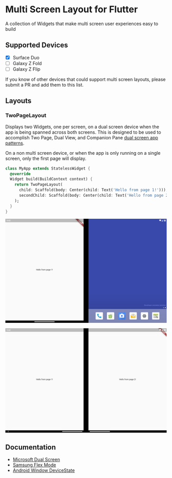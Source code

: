 # Multi Screen Layout for Flutter
A collection of Widgets that make multi screen user experiences easy to build
## Supported Devices
- [x] Surface Duo
- [ ] Galaxy Z Fold
- [ ] Galaxy Z Flip

If you know of other devices that could support multi screen layouts, please submit a PR and add them to this list.
## Layouts
### TwoPageLayout
Displays two Widgets, one per screen, on a dual screen device when the app is being spanned across both screens. This is designed to be used to accomplish Two Page, Dual View, and Companion Pane [dual screen app patterns](https://docs.microsoft.com/en-us/dual-screen/introduction#dual-screen-app-patterns).

On a non multi screen device, or when the app is only running on a single screen, only the first page will display.

```dart
class MyApp extends StatelessWidget {
  @override
  Widget build(BuildContext context) {
    return TwoPageLayout(
      child: Scaffold(body: Center(child: Text('Hello from page 1!'))),
      secondChild: Scaffold(body: Center(child: Text('Hello from page 2!'))),
    );
  }
}
```
![Two Page 1](/.media/two_page_1.png?raw=true)

![Two Page 2](/.media/two_page_2.png?raw=true)

## Documentation
- [Microsoft Dual Screen](https://docs.microsoft.com/en-us/dual-screen/introduction)
- [Samsung Flex Mode](https://developer.samsung.com/galaxy-z/flex-mode.html)
- [Android Window DeviceState](https://developer.android.com/reference/androidx/window/DeviceState)